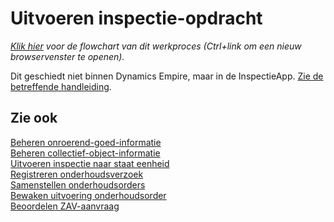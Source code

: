 # Uitvoeren inspectie-opdracht

*[Klik hier](https://cegeka-dsabestpracticeprocessen.mavimcloud.com//Portal/code?id=3a4&view=Chart&maximize=true) voor de flowchart van dit werkproces (Ctrl+link om een nieuw browservenster te openen).*

Dit geschiedt niet binnen Dynamics Empire, maar in de InspectieApp. [Zie de betreffende handleiding](https://docs.cegeka-dsa.nl/media/1022/inspectieapp.pdf).

## Zie ook

[Beheren onroerend-goed-informatie](../beheren-onroerend-goed-informatie/)  
[Beheren collectief-object-informatie](../beheren-collectief-object-informatie/)  
[Uitvoeren inspectie naar staat eenheid](../uitvoeren-inspectie-naar-staat-eenheid/)  
[Registreren onderhoudsverzoek](../registreren-onderhoudsverzoek/)  
[Samenstellen onderhoudsorders](../samenstellen-onderhoudsorders/)  
[Bewaken uitvoering onderhoudsorder](../bewaken-uitvoering-onderhoudsorder/)  
[Beoordelen ZAV-aanvraag](../beoordelen-zav-aanvraag/)  
